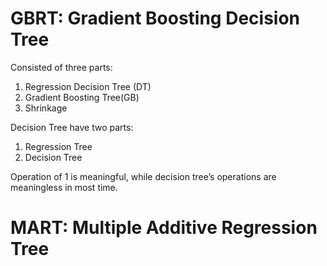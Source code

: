 

# GBRT: Gradient Boosting Decision Tree
Consisted of three parts:

1. Regression Decision Tree (DT)
2. Gradient Boosting Tree(GB)
3. Shrinkage

Decision Tree have two parts:

1. Regression Tree
2. Decision Tree

Operation of 1 is meaningful, while decision tree’s operations are meaningless in most time.


# MART: Multiple Additive Regression Tree	
